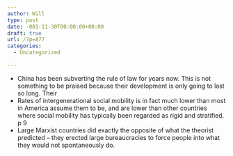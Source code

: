 ```yaml
---
author: Will
type: post
date: -001-11-30T00:00:00+00:00
draft: true
url: /?p=877
categories:
  - Uncategorized

---
```

  * China has been subverting the rule of law for years now. This is not something to be praised because their development is only going to last so long. Their
  * Rates of intergenerational social mobility is in fact much lower than most in America assume them to be, and are lower than other countries where social mobility has typically been regarded as rigid and stratified. p 9
  * Large Marxist countries did exactly the opposite of what the theorist predicted &#8211; they erected large bureaucracies to force people into what they would not spontaneously do.
